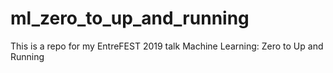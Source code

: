 # ml_zero_to_up_and_running
This is a repo for my EntreFEST 2019 talk Machine Learning: Zero to Up and Running
